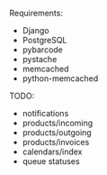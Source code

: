 Requirements:
- Django
- PostgreSQL
- pybarcode
- pystache
- memcached
- python-memcached

TODO:
- notifications
- products/incoming
- products/outgoing
- products/invoices
- calendars/index
- queue statuses
